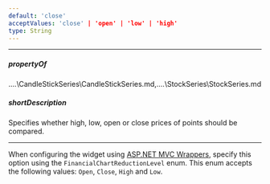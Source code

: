 ```yaml
---
default: 'close'
acceptValues: 'close' | 'open' | 'low' | 'high'
type: String
---
```

---
##### propertyOf
..\..\CandleStickSeries\CandleStickSeries.md,..\..\StockSeries\StockSeries.md

##### shortDescription
Specifies whether high, low, open or close prices of points should be compared.

---
When configuring the widget using [ASP.NET MVC Wrappers](/concepts/35%20ASP.NET%20MVC%20Wrappers/20%20Fundamentals '/Documentation/Guide/ASP.NET_MVC_Wrappers/Fundamentals/'), specify this option using the `FinancialChartReductionLevel` enum. This enum accepts the following values: `Open`, `Close`, `High` and `Low`.